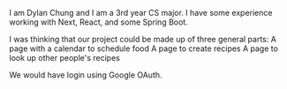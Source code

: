 I am Dylan Chung and I am a 3rd year CS major. I have some experience working with Next, React, and some Spring Boot.

I was thinking that our project could be made up of three general parts:
A page with a calendar to schedule food
A page to create recipes
A page to look up other people's recipes

We would have login using Google OAuth.
